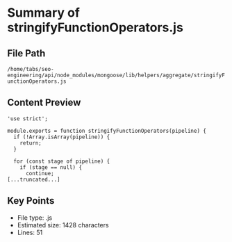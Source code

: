# Summary of stringifyFunctionOperators.js
  
## File Path
`/home/tabs/seo-engineering/api/node_modules/mongoose/lib/helpers/aggregate/stringifyFunctionOperators.js`

## Content Preview
```
'use strict';

module.exports = function stringifyFunctionOperators(pipeline) {
  if (!Array.isArray(pipeline)) {
    return;
  }

  for (const stage of pipeline) {
    if (stage == null) {
      continue;
[...truncated...]
```

## Key Points
- File type: .js
- Estimated size: 1428 characters
- Lines: 51

